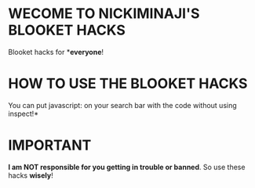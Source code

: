 # **WECOME TO NICKIMINAJI'S BLOOKET HACKS**
Blooket hacks for ***everyone**!

# **HOW TO USE THE BLOOKET HACKS**
You can put javascript: on your search bar with the code without using inspect!*

# **IMPORTANT**
**I am NOT responsible for you getting in trouble or banned**. So use these hacks **wisely**!
